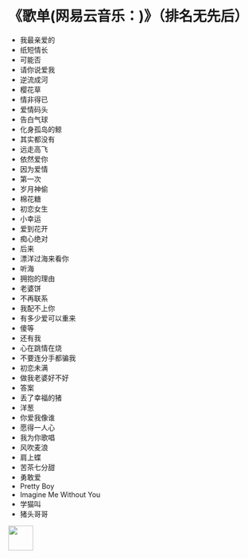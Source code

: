 # 《歌单(网易云音乐：)》（排名无先后）

* 我最亲爱的  
* 纸短情长  
* 可能否  
* 请你说爱我  
* 逆流成河  
* 樱花草  
* 情非得已  
* 爱情码头  
* 告白气球  
* 化身孤岛的鲸  
* 其实都没有  
* 远走高飞  
* 依然爱你  
* 因为爱情  
* 第一次  
* 岁月神偷  
* 棉花糖  
* 初恋女生  
* 小幸运  
* 爱到花开  
* 痴心绝对  
* 后来  
* 漂洋过海来看你  
* 听海  
* 拥抱的理由  
* 老婆饼  
* 不再联系  
* 我配不上你  
* 有多少爱可以重来  
* 傻等  
* 还有我  
* 心在跳情在烧  
* 不要连分手都骗我  
* 初恋未满  
* 做我老婆好不好  
* 答案  
* 丢了幸福的猪  
* 洋葱  
* 你爱我像谁  
* 愿得一人心  
* 我为你歌唱  
* 风吹麦浪  
* 肩上蝶  
* 苦茶七分甜  
* 勇敢爱  
* Pretty Boy  
* Imagine Me Without You  
* 学猫叫  
* 猪头哥哥  


[<img src="http://p3.music.126.net/tBTNafgjNnTL1KlZMt7lVA==/18885211718935735.jpg" width=50 height=50 />](https://music.163.com/playlist?id=2311768353&userid=329853438)
